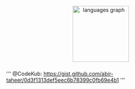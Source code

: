 <br clear="both">

<div align="center">
  <img src="https://github-readme-stats.vercel.app/api/top-langs?username=krmethax&locale=en&hide_title=false&layout=compact&card_width=320&langs_count=5&theme=dark&hide_border=false&order=2" height="150" alt="languages graph"  />
</div>

###
''' 
@CodeKub: https://gist.github.com/abir-taheer/0d3f1313def5eec6b78399c0fb69e4b1
'''
